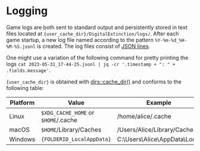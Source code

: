 # Logging

Game logs are both sent to standard output and persistently stored in text
files located at `{user_cache_dir}/DigitalExtinction/logs/`. After each game
startup, a new log file named according to the pattern
`%Y-%m-%d_%H-%M-%S.jsonl` is created. The log files consist of [JSON
lines](https://jsonlines.org/).

One might use a variation of the following command for pretty printing the logs
`cat 2023-05-31_17-44-25.jsonl | jq -cr '.timestamp + ": " + .fields.message'`.

`{user_cache_dir}` is obtained with
[dirs::cache_dir()](https://docs.rs/dirs/latest/dirs/fn.cache_dir.html) and
conforms to the following table:

|Platform | Value                               | Example                      |
| ------- | ----------------------------------- | ---------------------------- |
| Linux   | `$XDG_CACHE_HOME` or `$HOME`/.cache | /home/alice/.cache           |
| macOS   | `$HOME`/Library/Caches              | /Users/Alice/Library/Caches  |
| Windows | `{FOLDERID_LocalAppData}`           | C:\Users\Alice\AppData\Local |
